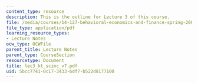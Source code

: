 ```yaml
---
content_type: resource
description: This is the outline for Lecture 3 of this course.
file: /media/courses/14-127-behavioral-economics-and-finance-spring-2004/5bcc77410c1734336df7b522d8177100_lec3_kt_scinc_v7.pdf
file_type: application/pdf
learning_resource_types:
- Lecture Notes
ocw_type: OCWFile
parent_title: Lecture Notes
parent_type: CourseSection
resourcetype: Document
title: lec3_kt_scinc_v7.pdf
uid: 5bcc7741-0c17-3433-6df7-b522d8177100
---
```


